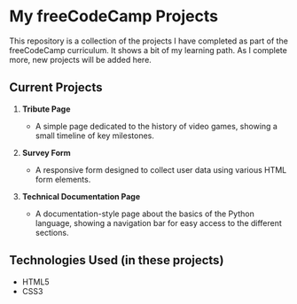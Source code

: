 # My freeCodeCamp Projects

This repository is a collection of the projects I have completed as part of the freeCodeCamp curriculum. 
It shows a bit of my learning path. As I complete more, new projects will be added here.

## Current Projects

1.  **Tribute Page**
    * A simple page dedicated to the history of video games, showing a small timeline of key milestones.

2.  **Survey Form**
    * A responsive form designed to collect user data using various HTML form elements.

3.  **Technical Documentation Page**
    * A documentation-style page about the basics of the Python language, showing a navigation bar for easy access to the different sections.

## Technologies Used (in these projects)

* HTML5
* CSS3
